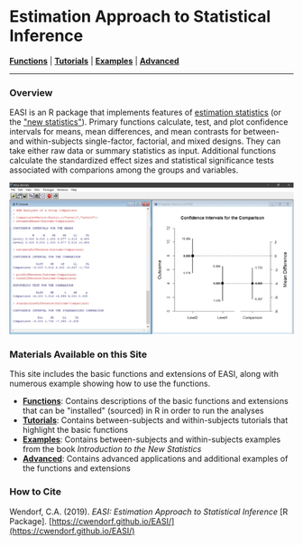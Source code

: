 # Estimation Approach to Statistical Inference

[**Functions**](./Functions) | 
[**Tutorials**](./Tutorials) | 
[**Examples**](./Examples) | 
[**Advanced**](./Advanced)

---

### Overview

EASI is an R package that implements features of [estimation statistics](https://en.wikipedia.org/wiki/Estimation_statistics "Estimation Statistics on Wikipedia") (or the ["new statistics"](https://thenewstatistics.com/itns/ "Introduction to the New Statistics")). Primary functions calculate, test, and plot confidence intervals for means, mean differences, and mean contrasts for between- and within-subjects single-factor, factorial, and mixed designs. They can take either raw data or summary statistics as input. Additional functions calculate the standardized effect sizes and statistical significance tests associated with comparions among the groups and variables. 

<p align="center"><kbd><img src="easiDifference.jpg"></kbd></p>

### Materials Available on this Site

This site includes the basic functions and extensions of EASI, along with numerous example showing how to use the functions.

- [**Functions**](./Functions): Contains descriptions of the basic functions and extensions that can be "installed" (sourced) in R in order to run the analyses
- [**Tutorials**](./Tutorials): Contains between-subjects and within-subjects tutorials that highlight the basic functions
- [**Examples**](./Examples): Contains between-subjects and within-subjects examples from the book _Introduction to the New Statistics_
- [**Advanced**](./Advanced): Contains advanced applications and additional examples of the functions and extensions

### How to Cite

Wendorf, C.A. (2019). _EASI: Estimation Approach to Statistical Inference_ [R Package]. [https://cwendorf.github.io/EASI/](https://cwendorf.github.io/EASI/)
